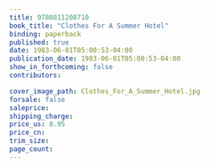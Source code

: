 ```yaml
---
title: 9780811208710
book_title: "Clothes For A Summer Hotel"
binding: paperback
published: true
date: 1983-06-01T05:00:53-04:00
publication_date: 1983-06-01T05:00:53-04:00
show_in_forthcoming: false
contributors:

cover_image_path: Clothes_For_A_Summer_Hotel.jpg
forsale: false
saleprice:
shipping_charge:
price_us: 8.95
price_cn:
trim_size:
page_count:
---
```


